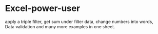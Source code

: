 # Excel-power-user
apply a triple filter, get sum under filter data, change numbers into words, Data validation and many more examples in one sheet. 
